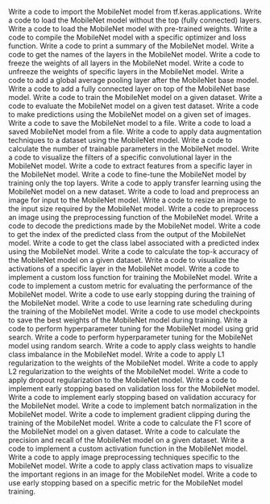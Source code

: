 Write a code to import the MobileNet model from tf.keras.applications.
Write a code to load the MobileNet model without the top (fully connected) layers.
Write a code to load the MobileNet model with pre-trained weights.
Write a code to compile the MobileNet model with a specific optimizer and loss function.
Write a code to print a summary of the MobileNet model.
Write a code to get the names of the layers in the MobileNet model.
Write a code to freeze the weights of all layers in the MobileNet model.
Write a code to unfreeze the weights of specific layers in the MobileNet model.
Write a code to add a global average pooling layer after the MobileNet base model.
Write a code to add a fully connected layer on top of the MobileNet base model.
Write a code to train the MobileNet model on a given dataset.
Write a code to evaluate the MobileNet model on a given test dataset.
Write a code to make predictions using the MobileNet model on a given set of images.
Write a code to save the MobileNet model to a file.
Write a code to load a saved MobileNet model from a file.
Write a code to apply data augmentation techniques to a dataset using the MobileNet model.
Write a code to calculate the number of trainable parameters in the MobileNet model.
Write a code to visualize the filters of a specific convolutional layer in the MobileNet model.
Write a code to extract features from a specific layer in the MobileNet model.
Write a code to fine-tune the MobileNet model by training only the top layers.
Write a code to apply transfer learning using the MobileNet model on a new dataset.
Write a code to load and preprocess an image for input to the MobileNet model.
Write a code to resize an image to the input size required by the MobileNet model.
Write a code to preprocess an image using the preprocessing function of the MobileNet model.
Write a code to decode the predictions made by the MobileNet model.
Write a code to get the index of the predicted class from the output of the MobileNet model.
Write a code to get the class label associated with a predicted index using the MobileNet model.
Write a code to calculate the top-k accuracy of the MobileNet model on a given dataset.
Write a code to visualize the activations of a specific layer in the MobileNet model.
Write a code to implement a custom loss function for training the MobileNet model.
Write a code to implement a custom metric for evaluating the performance of the MobileNet model.
Write a code to use early stopping during the training of the MobileNet model.
Write a code to use learning rate scheduling during the training of the MobileNet model.
Write a code to use model checkpoints to save the best weights of the MobileNet model during training.
Write a code to perform hyperparameter tuning for the MobileNet model using grid search.
Write a code to perform hyperparameter tuning for the MobileNet model using random search.
Write a code to apply class weights to handle class imbalance in the MobileNet model.
Write a code to apply L1 regularization to the weights of the MobileNet model.
Write a code to apply L2 regularization to the weights of the MobileNet model.
Write a code to apply dropout regularization to the MobileNet model.
Write a code to implement early stopping based on validation loss for the MobileNet model.
Write a code to implement early stopping based on validation accuracy for the MobileNet model.
Write a code to implement batch normalization in the MobileNet model.
Write a code to implement gradient clipping during the training of the MobileNet model.
Write a code to calculate the F1 score of the MobileNet model on a given dataset.
Write a code to calculate the precision and recall of the MobileNet model on a given dataset.
Write a code to implement a custom activation function in the MobileNet model.
Write a code to apply image preprocessing techniques specific to the MobileNet model.
Write a code to apply class activation maps to visualize the important regions in an image for the MobileNet model.
Write a code to use early stopping based on a specific metric for the MobileNet model training.